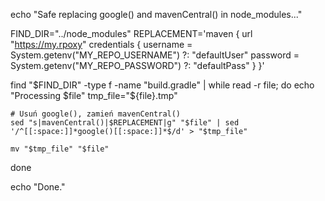 echo "Safe replacing google() and mavenCentral() in node_modules..."

FIND_DIR="../node_modules"
REPLACEMENT='maven {
    url "https://my.rpoxy"
    credentials {
        username = System.getenv("MY_REPO_USERNAME") ?: "defaultUser"
        password = System.getenv("MY_REPO_PASSWORD") ?: "defaultPass"
    }
}'

find "$FIND_DIR" -type f -name "build.gradle" | while read -r file; do
    echo "Processing $file"
    tmp_file="${file}.tmp"
    
    # Usuń google(), zamień mavenCentral()
    sed "s|mavenCentral()|$REPLACEMENT|g" "$file" | sed '/^[[:space:]]*google()[[:space:]]*$/d' > "$tmp_file"
    
    mv "$tmp_file" "$file"
done

echo "Done."
